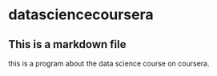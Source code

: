 datasciencecoursera
===================
## This is a markdown file
this is a program about the data science course on coursera.
